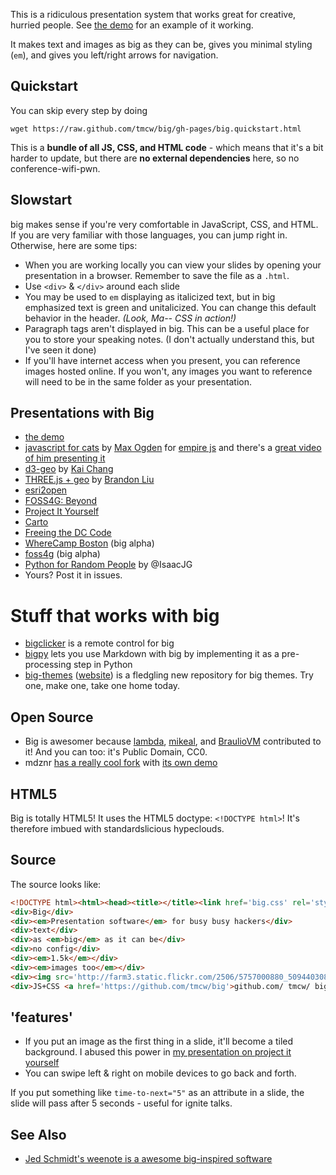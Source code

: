 This is a ridiculous presentation system that works great for
creative, hurried people. See [the demo](http://macwright.org/big/demo.html)
for an example of it working.

It makes text and images as big as they can be, gives you minimal
styling (`em`), and gives you left/right arrows for navigation.

## Quickstart

You can skip every step by doing

    wget https://raw.github.com/tmcw/big/gh-pages/big.quickstart.html

This is a **bundle of all JS, CSS, and HTML code** - which means that it's
a bit harder to update, but there are **no external dependencies** here,
so no conference-wifi-pwn.

## Slowstart

big makes sense if you're very comfortable in JavaScript, CSS, and HTML. If you are very familiar with those languages, you can jump right in. Otherwise, here are some tips:

* When you are working locally you can view your slides by opening your presentation in a browser. Remember to save the file as a `.html`.
* Use `<div>` & `</div>` around each slide
* You may be used to `em` displaying as italicized text, but in big emphasized text is green and unitalicized. You can change this default behavior in the header. <em>(Look, Ma-- CSS in action!)</em>
* Paragraph tags aren't displayed in big. This can be a useful place for you to store your speaking notes. (I don't actually understand this, but I've seen it done)
* If you'll have internet access when you present, you can reference images hosted online. If you won't, any images you want to reference will need to be in the same folder as your presentation.


## Presentations with Big

* [the demo](http://macwright.org/big/demo.html)
* [javascript for cats](http://maxogden.github.com/slides/empirejs/index.html#0) by [Max Ogden](http://maxogden.com/) for [empire js](http://empirejs.org/) and there's a
  [great video of him presenting it](http://www.youtube.com/watch?v=GeCWaTML3D0)
* [d3-geo](http://exposedata.com/talk/d3-geo/#0) by [Kai Chang](https://twitter.com/syntagmatic)
* [THREE.js + geo](http://bdon.org/talk-2013-1-29.html#0) by [Brandon Liu](http://bdon.org/)
* [esri2open](http://calvinmetcalf.github.io/esri2open/#0)
* [FOSS4G: Beyond](http://macwright.org/presentations/beyond/)
* [Project It Yourself](http://macwright.org/presentations/projections/#0)
* [Carto](http://macwright.org/presentations/carto/)
* [Freeing the DC Code](http://macwright.org/presentations/dccode/)
* [WhereCamp Boston](http://macwright.org/presentations/wherecampboston/) (big alpha)
* [foss4g](http://macwright.org/presentations/foss4g/1.html) (big alpha)
* [Python for Random People](http://isaacjg.github.io/intro_to_python/python_presentation/python_presentation.html#0) by @IsaacJG 
* Yours? Post it in issues.

# Stuff that works with big

* [bigclicker](https://github.com/tmcw/bigclicker) is a remote control for big
* [bigpy](https://github.com/harperreed/bigpy) lets you use Markdown with big by implementing it as a pre-processing step in Python
* [big-themes](https://github.com/tmcw/big-themes) ([website](http://macwright.org/big-themes/#0))
is a fledgling new repository for big themes. Try one, make one, take one home
today.

## Open Source

* Big is awesomer because [lambda](https://github.com/lambda), [mikeal](http://github.com/mikeal), and [BraulioVM](https://github.com/BraulioVM) contributed to it! And you can too: it's Public Domain, CC0.
* mdznr [has a really cool fork](https://github.com/mdznr/big) with [its own demo](http://mdznr.github.com/big/#0)

## HTML5

Big is totally HTML5! It uses the HTML5 doctype: `<!DOCTYPE html>`!
It's therefore imbued with standardslicious hypeclouds.

## Source

The source looks like:

```html
<!DOCTYPE html><html><head><title></title><link href='big.css' rel='stylesheet' type='text/css' /><script src='big.js'></script></head><body>
<div>Big</div>
<div><em>Presentation software</em> for busy busy hackers</div>
<div>text</div>
<div>as <em>big</em> as it can be</div>
<div>no config</div>
<div><em>1.5k</em></div>
<div><em>images too</em></div>
<div><img src='http://farm3.static.flickr.com/2506/5757000880_509440308e_z.jpg' /></div>
<div>JS+CSS <a href='https://github.com/tmcw/big'>github.com/ tmcw/ big</a></div>
```

## 'features'

* If you put an image as the first thing in a slide, it'll become a tiled background. I abused this power in
  [my presentation on project it yourself](http://macwright.org/presentations/projections/#0)
* You can swipe left & right on mobile devices to go back and forth.

If you put something like `time-to-next="5"` as an attribute in a slide, the
slide will pass after 5 seconds - useful for ignite talks.

## See Also

* [Jed Schmidt's weenote is a awesome big-inspired software](https://github.com/jed/weenote)

